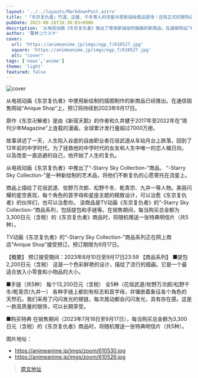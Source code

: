 ```yaml
---
layout: '../../layouts/MarkdownPost.astro'
title: '「东京复仇者」竹道、迈基、千冬等人的流星许愿新描绘商品登场！还有正式的银饰品'
pubDate: 2023-08-26T18:30:03+0900
description: '从电视动画《东京复仇者》推出了使用新描绘的插画的新商品。在通贩网站“Anique Shop”上，预订将持续到2023年9月17日。'
author: '栗林コウスケ'
cover:
  url: 'https://animeanime.jp/imgs/ogp_f/610527.jpg'
  square: 'https://animeanime.jp/imgs/ogp_f/610527.jpg'
  alt: "cover"
tags: ['news','anime']
theme: 'light'
featured: false
---
```

![cover](https://animeanime.jp/imgs/ogp_f/610527.jpg)

从电视动画《东京复仇者》中使用新绘制的插图制作的新商品已经推出。在通信销售网站“Anique Shop”上，预订将持续到2023年9月17日。

原作《东京卍解者》是由《新宿天鹅》的作者和久井健于2017年至2022年在“周刊少年Magazine”上连载的漫画，全球累计发行量超过7000万册。

故事讲述了一天，人生陷入谷底的自由职业者花垣武道从车站月台上跌落，回到了12年前的中学时代，为了拯救他的中学时代的女友和人生中唯一的恋人橘日向，以及改变一直逃避的自己，他开始了人生的复仇。

从电视动画《东京复仇者》中推出了“-Starry Sky Collection-”商品。 “-Starry Sky Collection-”是一种新绘制的艺术品，将他们不断复仇的心愿寄托在流星上。

商品上描绘了花垣武道、佐野万次郎、松野千冬、乾青宗、九井一等人物。美丽闪耀的星空表现，每个角色的首字母和星座主题的精致设计，可以治愈《东京复仇者》的伙伴们，也可以治愈你。
该商品是TV动画《东京复仇者》的“-Starry Sky Collection-”商品系列，包括提包和手链等。在销售期间，每当购买总金额为3,300日元（含税）的《东京复仇者》商品时，将随机赠送一张特典明信片（共5种）。 

TV动画《东京复仇者》的“-Starry Sky Collection-”商品系列正在网上商店“Anique Shop”接受预订。预订期限为9月17日。 

【概要】 
预订接受期间：2023年8月10日至9月17日23:59 
【商品系列】 
■提包 
2,200日元（含税） 
这是一个色彩鲜艳的设计，描绘了流行的插画。它是一个最适合放入小零食和小物品的大小。 

■手链（共5种） 
每个13,200日元（含税） 
全5种（花垣武道/佐野万次郎/松野千冬/乾青宗/九井一） 
各种手链上都刻有标志和首字母，并镶嵌着象征各个角色的天然石。我们采用了闪闪发光的银链，每次晃动都会闪闪发光，具有存在感。这是一款高质量的银饰，可以长期享受。 

■购买特典 
在销售期间（2023年7月18日至9月17日），每当购买总金额为3,300日元（含税）的《东京复仇者》商品时，将随机赠送一张特典明信片（共5种）。 

图片地址： 

- https://animeanime.jp/imgs/zoom/610530.jpg
- https://animeanime.jp/imgs/zoom/610526.jpg

>[原文地址](https://animeanime.jp/article/2023/08/26/79532.html)  